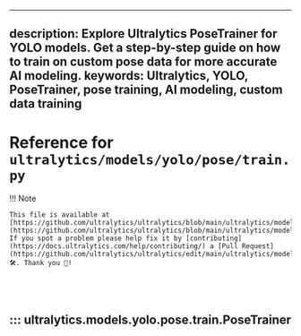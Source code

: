 ______________________________________________________________________

## description: Explore Ultralytics PoseTrainer for YOLO models. Get a step-by-step guide on how to train on custom pose data for more accurate AI modeling. keywords: Ultralytics, YOLO, PoseTrainer, pose training, AI modeling, custom data training

# Reference for `ultralytics/models/yolo/pose/train.py`

!!! Note

```
This file is available at [https://github.com/ultralytics/ultralytics/blob/main/ultralytics/models/yolo/pose/train.py](https://github.com/ultralytics/ultralytics/blob/main/ultralytics/models/yolo/pose/train.py). If you spot a problem please help fix it by [contributing](https://docs.ultralytics.com/help/contributing/) a [Pull Request](https://github.com/ultralytics/ultralytics/edit/main/ultralytics/models/yolo/pose/train.py) 🛠️. Thank you 🙏!
```

<br><br>

## ::: ultralytics.models.yolo.pose.train.PoseTrainer

<br><br>
